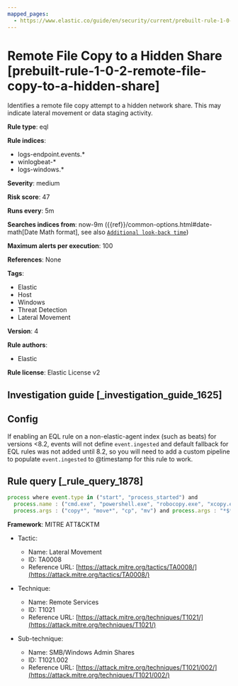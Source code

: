 ```yaml
---
mapped_pages:
  - https://www.elastic.co/guide/en/security/current/prebuilt-rule-1-0-2-remote-file-copy-to-a-hidden-share.html
---
```


# Remote File Copy to a Hidden Share [prebuilt-rule-1-0-2-remote-file-copy-to-a-hidden-share]

Identifies a remote file copy attempt to a hidden network share. This may indicate lateral movement or data staging activity.

**Rule type**: eql

**Rule indices**:

* logs-endpoint.events.*
* winlogbeat-*
* logs-windows.*

**Severity**: medium

**Risk score**: 47

**Runs every**: 5m

**Searches indices from**: now-9m ({{ref}}/common-options.html#date-math[Date Math format], see also [`Additional look-back time`](docs-content://solutions/security/detect-and-alert/create-detection-rule.md#rule-schedule))

**Maximum alerts per execution**: 100

**References**: None

**Tags**:

* Elastic
* Host
* Windows
* Threat Detection
* Lateral Movement

**Version**: 4

**Rule authors**:

* Elastic

**Rule license**: Elastic License v2

## Investigation guide [_investigation_guide_1625]

## Config

If enabling an EQL rule on a non-elastic-agent index (such as beats) for versions <8.2, events will not define `event.ingested` and default fallback for EQL rules was not added until 8.2, so you will need to add a custom pipeline to populate `event.ingested` to @timestamp for this rule to work.

## Rule query [_rule_query_1878]

```js
process where event.type in ("start", "process_started") and
  process.name : ("cmd.exe", "powershell.exe", "robocopy.exe", "xcopy.exe") and
  process.args : ("copy*", "move*", "cp", "mv") and process.args : "*$*"
```

**Framework**: MITRE ATT&CKTM

* Tactic:

    * Name: Lateral Movement
    * ID: TA0008
    * Reference URL: [https://attack.mitre.org/tactics/TA0008/](https://attack.mitre.org/tactics/TA0008/)

* Technique:

    * Name: Remote Services
    * ID: T1021
    * Reference URL: [https://attack.mitre.org/techniques/T1021/](https://attack.mitre.org/techniques/T1021/)

* Sub-technique:

    * Name: SMB/Windows Admin Shares
    * ID: T1021.002
    * Reference URL: [https://attack.mitre.org/techniques/T1021/002/](https://attack.mitre.org/techniques/T1021/002/)



